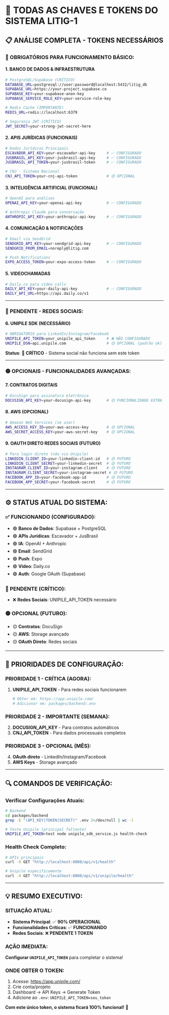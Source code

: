 # 🔑 **TODAS AS CHAVES E TOKENS DO SISTEMA LITIG-1**

## **📋 ANÁLISE COMPLETA - TOKENS NECESSÁRIOS**

### **🔴 OBRIGATÓRIOS PARA FUNCIONAMENTO BÁSICO:**

#### **1. BANCO DE DADOS & INFRAESTRUTURA**
```bash
# PostgreSQL/Supabase (CRÍTICO)
DATABASE_URL=postgresql://user:password@localhost:5432/litig_db
SUPABASE_URL=https://your-project.supabase.co
SUPABASE_KEY=your-supabase-anon-key
SUPABASE_SERVICE_ROLE_KEY=your-service-role-key

# Redis Cache (IMPORTANTE)
REDIS_URL=redis://localhost:6379

# Segurança JWT (CRÍTICO)
JWT_SECRET=your-strong-jwt-secret-here
```

#### **2. APIS JURÍDICAS (FUNCIONAIS)**
```bash
# Dados Jurídicos Principais
ESCAVADOR_API_KEY=your-escavador-api-key     # ✅ CONFIGURADO
JUSBRASIL_API_KEY=your-jusbrasil-api-key     # ✅ CONFIGURADO
JUSBRASIL_API_TOKEN=your-jusbrasil-token     # ✅ CONFIGURADO

# CNJ - Sistema Nacional
CNJ_API_TOKEN=your-cnj-api-token             # 🟡 OPCIONAL
```

#### **3. INTELIGÊNCIA ARTIFICIAL (FUNCIONAL)**
```bash
# OpenAI para análises
OPENAI_API_KEY=your-openai-api-key           # ✅ CONFIGURADO

# Anthropic Claude para conversação
ANTHROPIC_API_KEY=your-anthropic-api-key     # ✅ CONFIGURADO
```

#### **4. COMUNICAÇÃO & NOTIFICAÇÕES**
```bash
# Email via SendGrid
SENDGRID_API_KEY=your-sendgrid-api-key       # ✅ CONFIGURADO
SENDGRID_FROM_EMAIL=noreply@litig.com

# Push Notifications
EXPO_ACCESS_TOKEN=your-expo-access-token     # ✅ CONFIGURADO
```

#### **5. VIDEOCHAMADAS**
```bash
# Daily.co para vídeo calls
DAILY_API_KEY=your-daily-api-key             # ✅ CONFIGURADO
DAILY_API_URL=https://api.daily.co/v1
```

---

### **🔴 PENDENTE - REDES SOCIAIS:**

#### **6. UNIPILE SDK (NECESSÁRIO)**
```bash
# OBRIGATÓRIO para LinkedIn/Instagram/Facebook
UNIPILE_API_TOKEN=your_unipile_api_token     # ❌ NÃO CONFIGURADO
UNIPILE_DSN=api.unipile.com                  # 🟡 OPCIONAL (padrão ok)
```

**Status**: 🔴 **CRÍTICO** - Sistema social não funciona sem este token

---

### **🟡 OPCIONAIS - FUNCIONALIDADES AVANÇADAS:**

#### **7. CONTRATOS DIGITAIS**
```bash
# DocuSign para assinatura eletrônica
DOCUSIGN_API_KEY=your-docusign-api-key       # 🟡 FUNCIONALIDADE EXTRA
```

#### **8. AWS (OPCIONAL)**
```bash
# Amazon Web Services (se usar)
AWS_ACCESS_KEY_ID=your-aws-access-key        # 🟡 OPCIONAL
AWS_SECRET_ACCESS_KEY=your-aws-secret-key    # 🟡 OPCIONAL
```

#### **9. OAUTH DIRETO REDES SOCIAIS (FUTURO)**
```bash
# Para login direto (não via Unipile)
LINKEDIN_CLIENT_ID=your-linkedin-client-id   # 🟡 FUTURO
LINKEDIN_CLIENT_SECRET=your-linkedin-secret  # 🟡 FUTURO
INSTAGRAM_CLIENT_ID=your-instagram-client    # 🟡 FUTURO
INSTAGRAM_CLIENT_SECRET=your-instagram-secret # 🟡 FUTURO
FACEBOOK_APP_ID=your-facebook-app-id         # 🟡 FUTURO
FACEBOOK_APP_SECRET=your-facebook-secret     # 🟡 FUTURO
```

---

## **⚙️ STATUS ATUAL DO SISTEMA:**

### **✅ FUNCIONANDO (CONFIGURADO):**
- 🟢 **Banco de Dados**: Supabase + PostgreSQL
- 🟢 **APIs Jurídicas**: Escavador + JusBrasil
- 🟢 **IA**: OpenAI + Anthropic
- 🟢 **Email**: SendGrid
- 🟢 **Push**: Expo
- 🟢 **Vídeo**: Daily.co
- 🟢 **Auth**: Google OAuth (Supabase)

### **🔴 PENDENTE (CRÍTICO):**
- ❌ **Redes Sociais**: UNIPILE_API_TOKEN necessário

### **🟡 OPCIONAL (FUTURO):**
- 🟡 **Contratos**: DocuSign
- 🟡 **AWS**: Storage avançado
- 🟡 **OAuth Direto**: Redes sociais

---

## **🚀 PRIORIDADES DE CONFIGURAÇÃO:**

### **PRIORIDADE 1 - CRÍTICA (AGORA):**
1. **UNIPILE_API_TOKEN** - Para redes sociais funcionarem
   ```bash
   # Obter em: https://app.unipile.com/
   # Adicionar em: packages/backend/.env
   ```

### **PRIORIDADE 2 - IMPORTANTE (SEMANA):**
2. **DOCUSIGN_API_KEY** - Para contratos automáticos
3. **CNJ_API_TOKEN** - Para dados processuais completos

### **PRIORIDADE 3 - OPCIONAL (MÊS):**
4. **OAuth direto** - LinkedIn/Instagram/Facebook
5. **AWS Keys** - Storage avançado

---

## **🔍 COMANDOS DE VERIFICAÇÃO:**

### **Verificar Configurações Atuais:**
```bash
# Backend
cd packages/backend
grep -E "(API_KEY|TOKEN|SECRET)" .env 2>/dev/null | wc -l

# Teste Unipile (principal faltante)
UNIPILE_API_TOKEN=test node unipile_sdk_service.js health-check
```

### **Health Check Completo:**
```bash
# APIs principais
curl -X GET "http://localhost:8080/api/v1/health"

# Unipile especificamente 
curl -X GET "http://localhost:8080/api/v1/unipile/health"
```

---

## **💡 RESUMO EXECUTIVO:**

### **SITUAÇÃO ATUAL:**
- **Sistema Principal**: ✅ **90% OPERACIONAL**
- **Funcionalidades Críticas**: ✅ **FUNCIONANDO**
- **Redes Sociais**: ❌ **PENDENTE 1 TOKEN**

### **AÇÃO IMEDIATA:**
**Configurar `UNIPILE_API_TOKEN`** para completar o sistema!

### **ONDE OBTER O TOKEN:**
1. Acesse: https://app.unipile.com/
2. Crie conta/projeto
3. Dashboard → API Keys → Generate Token
4. Adicione ao `.env`: `UNIPILE_API_TOKEN=seu_token`

**Com este único token, o sistema ficará 100% funcional!** 🚀 
 